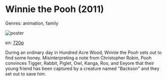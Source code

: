 # Winnie the Pooh (2011)

Genres: animation, family

![poster](http://image.tmdb.org/t/p/w500/dD3IiGBPHeuqiNsvbmR2vcNMqt4.jpg)

en:
  [720p](magnet:?xt=urn:btih:D082CEBFAA09E438E865E71629539068193581FD&tr=udp://glotorrents.pw:6969/announce&tr=udp://tracker.opentrackr.org:1337/announce&tr=udp://torrent.gresille.org:80/announce&tr=udp://tracker.openbittorrent.com:80&tr=udp://tracker.coppersurfer.tk:6969&tr=udp://tracker.leechers-paradise.org:6969&tr=udp://p4p.arenabg.ch:1337&tr=udp://tracker.internetwarriors.net:1337)
  


During an ordinary day in Hundred Acre Wood, Winnie the Pooh sets out to find some honey. Misinterpreting a note from Christopher Robin, Pooh convinces Tigger, Rabbit, Piglet, Owl, Kanga, Roo, and Eeyore that their young friend has been captured by a creature named "Backson" and they set out to save him.